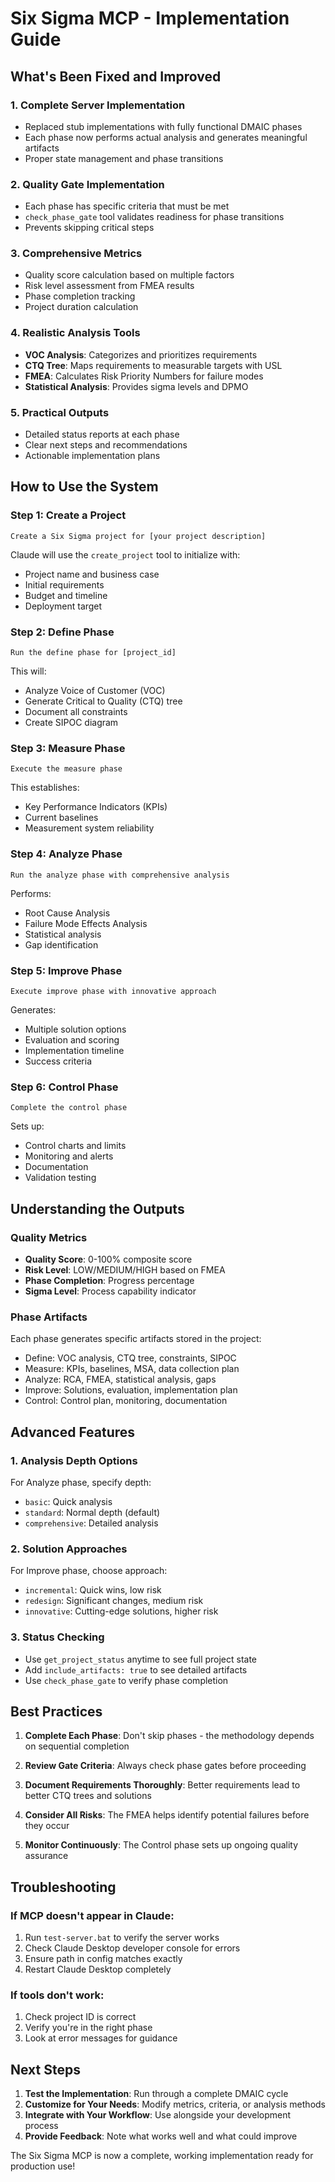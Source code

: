 # Six Sigma MCP - Implementation Guide

## What's Been Fixed and Improved

### 1. **Complete Server Implementation**
- Replaced stub implementations with fully functional DMAIC phases
- Each phase now performs actual analysis and generates meaningful artifacts
- Proper state management and phase transitions

### 2. **Quality Gate Implementation**
- Each phase has specific criteria that must be met
- `check_phase_gate` tool validates readiness for phase transitions
- Prevents skipping critical steps

### 3. **Comprehensive Metrics**
- Quality score calculation based on multiple factors
- Risk level assessment from FMEA results
- Phase completion tracking
- Project duration calculation

### 4. **Realistic Analysis Tools**
- **VOC Analysis**: Categorizes and prioritizes requirements
- **CTQ Tree**: Maps requirements to measurable targets with USL
- **FMEA**: Calculates Risk Priority Numbers for failure modes
- **Statistical Analysis**: Provides sigma levels and DPMO

### 5. **Practical Outputs**
- Detailed status reports at each phase
- Clear next steps and recommendations
- Actionable implementation plans

## How to Use the System

### Step 1: Create a Project
```
Create a Six Sigma project for [your project description]
```

Claude will use the `create_project` tool to initialize with:
- Project name and business case
- Initial requirements
- Budget and timeline
- Deployment target

### Step 2: Define Phase
```
Run the define phase for [project_id]
```

This will:
- Analyze Voice of Customer (VOC)
- Generate Critical to Quality (CTQ) tree
- Document all constraints
- Create SIPOC diagram

### Step 3: Measure Phase
```
Execute the measure phase
```

This establishes:
- Key Performance Indicators (KPIs)
- Current baselines
- Measurement system reliability

### Step 4: Analyze Phase
```
Run the analyze phase with comprehensive analysis
```

Performs:
- Root Cause Analysis
- Failure Mode Effects Analysis
- Statistical analysis
- Gap identification

### Step 5: Improve Phase
```
Execute improve phase with innovative approach
```

Generates:
- Multiple solution options
- Evaluation and scoring
- Implementation timeline
- Success criteria

### Step 6: Control Phase
```
Complete the control phase
```

Sets up:
- Control charts and limits
- Monitoring and alerts
- Documentation
- Validation testing

## Understanding the Outputs

### Quality Metrics
- **Quality Score**: 0-100% composite score
- **Risk Level**: LOW/MEDIUM/HIGH based on FMEA
- **Phase Completion**: Progress percentage
- **Sigma Level**: Process capability indicator

### Phase Artifacts
Each phase generates specific artifacts stored in the project:
- Define: VOC analysis, CTQ tree, constraints, SIPOC
- Measure: KPIs, baselines, MSA, data collection plan
- Analyze: RCA, FMEA, statistical analysis, gaps
- Improve: Solutions, evaluation, implementation plan
- Control: Control plan, monitoring, documentation

## Advanced Features

### 1. Analysis Depth Options
For Analyze phase, specify depth:
- `basic`: Quick analysis
- `standard`: Normal depth (default)
- `comprehensive`: Detailed analysis

### 2. Solution Approaches
For Improve phase, choose approach:
- `incremental`: Quick wins, low risk
- `redesign`: Significant changes, medium risk
- `innovative`: Cutting-edge solutions, higher risk

### 3. Status Checking
- Use `get_project_status` anytime to see full project state
- Add `include_artifacts: true` to see detailed artifacts
- Use `check_phase_gate` to verify phase completion

## Best Practices

1. **Complete Each Phase**: Don't skip phases - the methodology depends on sequential completion

2. **Review Gate Criteria**: Always check phase gates before proceeding

3. **Document Requirements Thoroughly**: Better requirements lead to better CTQ trees and solutions

4. **Consider All Risks**: The FMEA helps identify potential failures before they occur

5. **Monitor Continuously**: The Control phase sets up ongoing quality assurance

## Troubleshooting

### If MCP doesn't appear in Claude:
1. Run `test-server.bat` to verify the server works
2. Check Claude Desktop developer console for errors
3. Ensure path in config matches exactly
4. Restart Claude Desktop completely

### If tools don't work:
1. Check project ID is correct
2. Verify you're in the right phase
3. Look at error messages for guidance

## Next Steps

1. **Test the Implementation**: Run through a complete DMAIC cycle
2. **Customize for Your Needs**: Modify metrics, criteria, or analysis methods
3. **Integrate with Your Workflow**: Use alongside your development process
4. **Provide Feedback**: Note what works well and what could improve

The Six Sigma MCP is now a complete, working implementation ready for production use!
